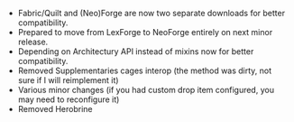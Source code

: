 * Fabric/Quilt and (Neo)Forge are now two separate downloads for better compatibility.
* Prepared to move from LexForge to NeoForge entirely on next minor release.
* Depending on Architectury API instead of mixins now for better compatibility.
* Removed Supplementaries cages interop (the method was dirty, not sure if I will reimplement it)
* Various minor changes (if you had custom drop item configured, you may need to reconfigure it)
* Removed Herobrine
